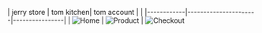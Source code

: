 | jerry store | tom kitchen| tom account | |
|------------|----------------------|----------------|
| ![Home](<img width="121" alt="Screenshot 2025-06-04 204601" src="https://github.com/user-attachments/assets/1e0ce5bf-4dba-48c4-8c8a-9df07ee3b138" />
) | ![Product](<img width="136" alt="Screenshot 2025-06-04 204650" src="https://github.com/user-attachments/assets/5d005242-e1df-4639-a03c-2358b1461879" />
) | ![Checkout](<img width="159" alt="Screenshot 2025-06-04 204730" src="https://github.com/user-attachments/assets/7cfbdd0f-22f8-49e6-9fe5-a0b9c70f9b6a" />
) 
